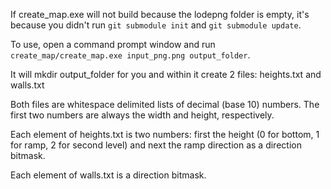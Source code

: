 If create_map.exe will not build because the lodepng folder is empty, it's because you didn't run `git submodule init` and `git submodule update`.

To use, open a command prompt window and run `create_map/create_map.exe input_png.png output_folder`.

It will mkdir output_folder for you and within it create 2 files: heights.txt and walls.txt

Both files are whitespace delimited lists of decimal (base 10) numbers. The first two numbers are always the width and height, respectively.

Each element of heights.txt is two numbers: first the height (0 for bottom, 1 for ramp, 2 for second level) and next the ramp direction as a direction bitmask.

Each element of walls.txt is a direction bitmask.
